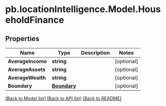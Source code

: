 # pb.locationIntelligence.Model.HouseholdFinance
## Properties

Name | Type | Description | Notes
------------ | ------------- | ------------- | -------------
**AverageIncome** | **string** |  | [optional] 
**AverageAssets** | **string** |  | [optional] 
**AverageWealth** | **string** |  | [optional] 
**Boundary** | [**Boundary**](Boundary.md) |  | [optional] 

[[Back to Model list]](../README.md#documentation-for-models) [[Back to API list]](../README.md#documentation-for-api-endpoints) [[Back to README]](../README.md)

